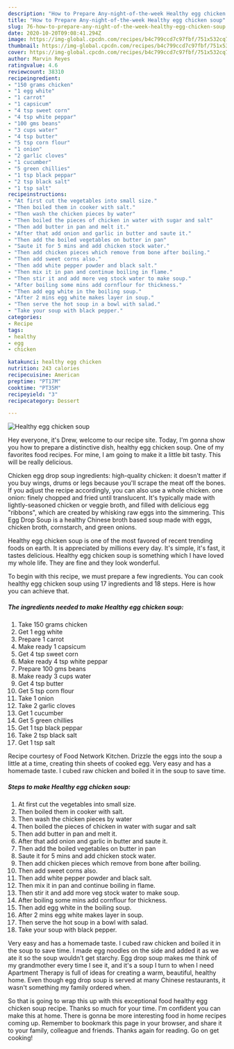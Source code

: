 ```yaml
---
description: "How to Prepare Any-night-of-the-week Healthy egg chicken soup"
title: "How to Prepare Any-night-of-the-week Healthy egg chicken soup"
slug: 76-how-to-prepare-any-night-of-the-week-healthy-egg-chicken-soup
date: 2020-10-20T09:08:41.294Z
image: https://img-global.cpcdn.com/recipes/b4c799ccd7c97fbf/751x532cq70/healthy-egg-chicken-soup-recipe-main-photo.jpg
thumbnail: https://img-global.cpcdn.com/recipes/b4c799ccd7c97fbf/751x532cq70/healthy-egg-chicken-soup-recipe-main-photo.jpg
cover: https://img-global.cpcdn.com/recipes/b4c799ccd7c97fbf/751x532cq70/healthy-egg-chicken-soup-recipe-main-photo.jpg
author: Marvin Reyes
ratingvalue: 4.6
reviewcount: 38310
recipeingredient:
- "150 grams chicken"
- "1 egg white"
- "1 carrot"
- "1 capsicum"
- "4 tsp sweet corn"
- "4 tsp white peppar"
- "100 gms beans"
- "3 cups water"
- "4 tsp butter"
- "5 tsp corn flour"
- "1 onion"
- "2 garlic cloves"
- "1 cucumber"
- "5 green chillies"
- "1 tsp black peppar"
- "2 tsp black salt"
- "1 tsp salt"
recipeinstructions:
- "At first cut the vegetables into small size."
- "Then boiled them in cooker with salt."
- "Then wash the chicken pieces by water"
- "Then boiled the pieces of chicken in water with sugar and salt"
- "Then add butter in pan and melt it."
- "After that add onion and garlic in butter and saute it."
- "Then add the boiled vegetables on butter in pan"
- "Saute it for 5 mins and add chicken stock water."
- "Then add chicken pieces which remove from bone after boiling."
- "Then add sweet corns also."
- "Then add white pepper powder and black salt."
- "Then mix it in pan and continue boiling in flame."
- "Then stir it and add more veg stock water to make soup."
- "After boiling some mins add cornflour for thickness."
- "Then add egg white in the boiling soup."
- "After 2 mins egg white makes layer in soup."
- "Then serve the hot soup in a bowl with salad."
- "Take your soup with black pepper."
categories:
- Recipe
tags:
- healthy
- egg
- chicken

katakunci: healthy egg chicken 
nutrition: 243 calories
recipecuisine: American
preptime: "PT17M"
cooktime: "PT35M"
recipeyield: "3"
recipecategory: Dessert

---
```



![Healthy egg chicken soup](https://img-global.cpcdn.com/recipes/b4c799ccd7c97fbf/751x532cq70/healthy-egg-chicken-soup-recipe-main-photo.jpg)

Hey everyone, it's Drew, welcome to our recipe site. Today, I'm gonna show you how to prepare a distinctive dish, healthy egg chicken soup. One of my favorites food recipes. For mine, I am going to make it a little bit tasty. This will be really delicious.

Chicken egg drop soup ingredients: high-quality chicken: it doesn&#39;t matter if you buy wings, drums or legs because you&#39;ll scrape the meat off the bones. If you adjust the recipe accordingly, you can also use a whole chicken. one onion: finely chopped and fried until translucent. It&#39;s typically made with lightly-seasoned chicken or veggie broth, and filled with delicious egg &#34;ribbons&#34;, which are created by whisking raw eggs into the simmering. This Egg Drop Soup is a healthy Chinese broth based soup made with eggs, chicken broth, cornstarch, and green onions.

Healthy egg chicken soup is one of the most favored of recent trending foods on earth. It is appreciated by millions every day. It's simple, it's fast, it tastes delicious. Healthy egg chicken soup is something which I have loved my whole life. They are fine and they look wonderful.


To begin with this recipe, we must prepare a few ingredients. You can cook healthy egg chicken soup using 17 ingredients and 18 steps. Here is how you can achieve that.

<!--inarticleads1-->

##### The ingredients needed to make Healthy egg chicken soup:

1. Take 150 grams chicken
1. Get 1 egg white
1. Prepare 1 carrot
1. Make ready 1 capsicum
1. Get 4 tsp sweet corn
1. Make ready 4 tsp white peppar
1. Prepare 100 gms beans
1. Make ready 3 cups water
1. Get 4 tsp butter
1. Get 5 tsp corn flour
1. Take 1 onion
1. Take 2 garlic cloves
1. Get 1 cucumber
1. Get 5 green chillies
1. Get 1 tsp black peppar
1. Take 2 tsp black salt
1. Get 1 tsp salt


Recipe courtesy of Food Network Kitchen. Drizzle the eggs into the soup a little at a time, creating thin sheets of cooked egg. Very easy and has a homemade taste. I cubed raw chicken and boiled it in the soup to save time. 

<!--inarticleads2-->

##### Steps to make Healthy egg chicken soup:

1. At first cut the vegetables into small size.
1. Then boiled them in cooker with salt.
1. Then wash the chicken pieces by water
1. Then boiled the pieces of chicken in water with sugar and salt
1. Then add butter in pan and melt it.
1. After that add onion and garlic in butter and saute it.
1. Then add the boiled vegetables on butter in pan
1. Saute it for 5 mins and add chicken stock water.
1. Then add chicken pieces which remove from bone after boiling.
1. Then add sweet corns also.
1. Then add white pepper powder and black salt.
1. Then mix it in pan and continue boiling in flame.
1. Then stir it and add more veg stock water to make soup.
1. After boiling some mins add cornflour for thickness.
1. Then add egg white in the boiling soup.
1. After 2 mins egg white makes layer in soup.
1. Then serve the hot soup in a bowl with salad.
1. Take your soup with black pepper.


Very easy and has a homemade taste. I cubed raw chicken and boiled it in the soup to save time. I made egg noodles on the side and added it as we ate it so the soup wouldn&#39;t get starchy. Egg drop soup makes me think of my grandmother every time I see it, and it&#39;s a soup I turn to when I need Apartment Therapy is full of ideas for creating a warm, beautiful, healthy home. Even though egg drop soup is served at many Chinese restaurants, it wasn&#39;t something my family ordered when. 

So that is going to wrap this up with this exceptional food healthy egg chicken soup recipe. Thanks so much for your time. I'm confident you can make this at home. There is gonna be more interesting food in home recipes coming up. Remember to bookmark this page in your browser, and share it to your family, colleague and friends. Thanks again for reading. Go on get cooking!
